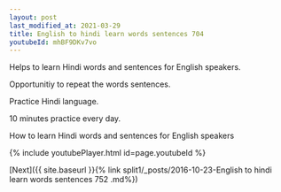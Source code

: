 ```yaml
---
layout: post
last_modified_at: 2021-03-29
title: English to hindi learn words sentences 704 
youtubeId: mhBF9DKv7vo
---
```

 
 
Helps to learn Hindi words and sentences for English speakers.

Opportunitiy to repeat the words sentences. 

Practice Hindi language. 
 
10 minutes practice every day. 
 
How to learn Hindi words and sentences for English speakers 
 
{% include youtubePlayer.html id=page.youtubeId %}
 
 
[Next]({{ site.baseurl }}{% link  split1/_posts/2016-10-23-English to hindi learn words sentences 752 .md%})
 
